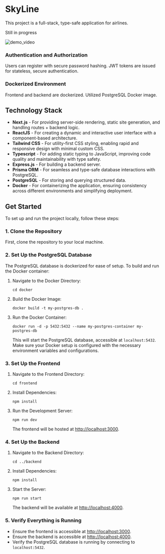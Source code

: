 # SkyLine

This project is a full-stack, type-safe application for airlines. 

Still in progress

![demo_video](https://github.com/user-attachments/assets/48903b09-e263-4978-9f65-5b986a042f72)

### Authentication and Authorization
Users can register with secure password hashing. JWT tokens are issued for stateless, secure authentication.

### Dockerized Environment
Frontend and backend are dockerized.
Utilized PostgreSQL Docker image.

## Technology Stack

- **Next.js** - For providing server-side rendering, static site generation, and handling routes + backend logic.
- **ReactJS** - For creating a dynamic and interactive user interface with a component-based architecture.
- **Tailwind CSS** - For utility-first CSS styling, enabling rapid and responsive design with minimal custom CSS.
- **Typescript** - For adding static typing to JavaScript, improving code quality and maintainability with type safety.
- **Express.js** - For building a backend server.
- **Prisma ORM** - For seamless and type-safe database interactions with PostgreSQL.
- **PostgreSQL** - For storing and querying structured data.
- **Docker** - For containerizing the application, ensuring consistency across different environments and simplifying deployment.

## Get Started

To set up and run the project locally, follow these steps:

### 1. Clone the Repository

First, clone the repository to your local machine.

### 2. Set Up the PostgreSQL Database

The PostgreSQL database is dockerized for ease of setup. To build and run the Docker container:

1. Navigate to the Docker Directory:

    ```
    cd docker
    ```

2. Build the Docker Image:

    ```
    docker build -t my-postgres-db .
    ```

3. Run the Docker Container:

    ```
    docker run -d -p 5432:5432 --name my-postgres-container my-postgres-db
    ```

   This will start the PostgreSQL database, accessible at `localhost:5432`. Make sure your Docker setup is configured with the necessary environment variables and configurations.

### 3. Set Up the Frontend

1. Navigate to the Frontend Directory:

    ```
    cd frontend
    ```

2. Install Dependencies:

    ```
    npm install
    ```

3. Run the Development Server:

    ```
    npm run dev
    ```

   The frontend will be hosted at [http://localhost:3000](http://localhost:3000).

### 4. Set Up the Backend

1. Navigate to the Backend Directory:

    ```
    cd ../backend
    ```

2. Install Dependencies:

    ```
    npm install
    ```

3. Start the Server:

    ```
    npm run start
    ```

   The backend will be available at [http://localhost:4000](http://localhost:4000).

### 5. Verify Everything is Running

- Ensure the frontend is accessible at [http://localhost:3000](http://localhost:3000).
- Ensure the backend is accessible at [http://localhost:4000](http://localhost:4000).
- Verify the PostgreSQL database is running by connecting to `localhost:5432`.




